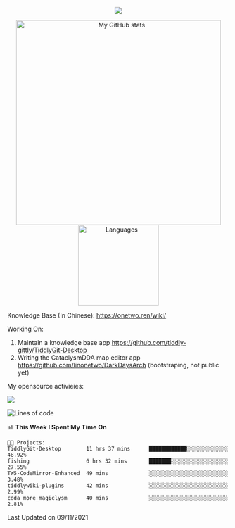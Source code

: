 <a href="https://github.com/linonetwo">
    <p align="center">
        <img src="https://github-profile-trophy.vercel.app/?username=linonetwo&column=7&theme=onedark"/>
    </p>
</a>
<a align="center" href="https://github.com/linonetwo">
  <p align="center">
    <img src="https://github-readme-stats.vercel.app/api?username=linonetwo&show_icons=true&count_private=true" alt="My GitHub stats" width="465"/>
    <img src="https://github-readme-stats.vercel.app/api/top-langs/?username=linonetwo&layout=compact&langs_count=10" alt="Languages" height="183">
  </p>
</a>

Knowledge Base (In Chinese): https://onetwo.ren/wiki/

Working On: 

1. Maintain a knowledge base app https://github.com/tiddly-gittly/TiddlyGit-Desktop
1. Writing the CataclysmDDA map editor app https://github.com/linonetwo/DarkDaysArch (bootstraping, not public yet)

My opensource activieies:

![](https://visitor-badge.glitch.me/badge?page_id=linonetwo.linonetwo)

<!--START_SECTION:waka-->
![Lines of code](https://img.shields.io/badge/From%20Hello%20World%20I%27ve%20Written-2.5%20million%20lines%20of%20code-blue)

📊 **This Week I Spent My Time On** 

```text
🐱‍💻 Projects: 
TiddlyGit-Desktop        11 hrs 37 mins      ████████████░░░░░░░░░░░░░   48.92% 
fishing                  6 hrs 32 mins       ███████░░░░░░░░░░░░░░░░░░   27.55% 
TW5-CodeMirror-Enhanced  49 mins             ░░░░░░░░░░░░░░░░░░░░░░░░░   3.48% 
tiddlywiki-plugins       42 mins             ░░░░░░░░░░░░░░░░░░░░░░░░░   2.99% 
cdda_more_magiclysm      40 mins             ░░░░░░░░░░░░░░░░░░░░░░░░░   2.81%

```


 Last Updated on 09/11/2021
<!--END_SECTION:waka-->
